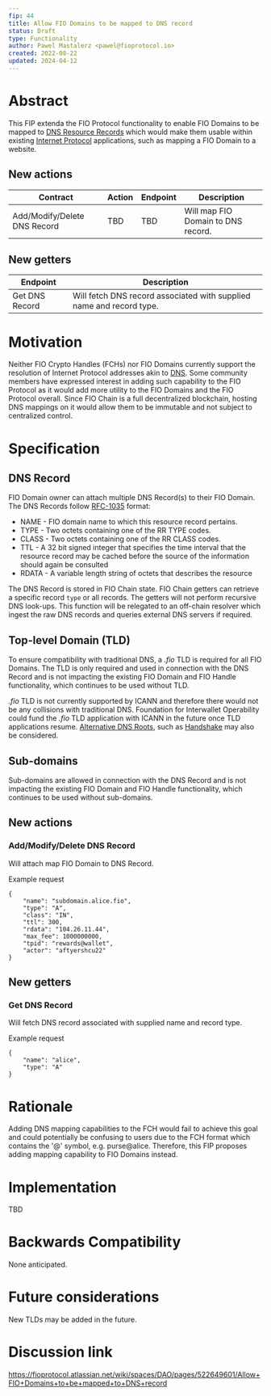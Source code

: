 ```yaml
---
fip: 44
title: Allow FIO Domains to be mapped to DNS record
status: Draft
type: Functionality
author: Pawel Mastalerz <pawel@fioprotocol.io>
created: 2022-08-22
updated: 2024-04-12
---
```


# Abstract
This FIP extenda the FIO Protocol functionality to enable FIO Domains to be mapped to [DNS Resource Records](https://en.wikipedia.org/wiki/Domain_Name_System#Resource_records) which would make them usable within existing [Internet Protocol](https://en.wikipedia.org/wiki/Internet_Protocol) applications, such as mapping a FIO Domain to a website.

## New actions
|Contract|Action|Endpoint|Description|
|---|---|---|---|
|Add/Modify/Delete DNS Record|TBD|TBD|Will map FIO Domain to DNS record.|

## New getters
|Endpoint|Description|
|---|---|
|Get DNS Record|Will fetch DNS record associated with supplied name and record type.|

# Motivation
Neither FIO Crypto Handles (FCHs) nor FIO Domains currently support the resolution of Internet Protocol addresses akin to [DNS](https://en.wikipedia.org/wiki/Domain_Name_System). Some community members have expressed interest in adding such capability to the FIO Protocol as it would add more utility to the FIO Domains and the FIO Protocol overall. Since FIO Chain is a full decentralized blockchain, hosting DNS mappings on it would allow them to be immutable and not subject to centralized control.

# Specification
## DNS Record
FIO Domain owner can attach multiple DNS Record(s) to their FIO Domain. The DNS Records follow [RFC-1035](https://datatracker.ietf.org/doc/html/rfc1035#section-3.2.1) format:
* NAME - FIO domain name to which this resource record pertains.
* TYPE - Two octets containing one of the RR TYPE codes.
* CLASS - Two octets containing one of the RR CLASS codes.
* TTL - A 32 bit signed integer that specifies the time interval that the resource record may be cached before the source of the information should again be consulted
* RDATA - A variable length string of octets that describes the resource

The DNS Record is stored in FIO Chain state. FIO Chain getters can retrieve a specific record `type` or all records. The getters will not perform recursive DNS look-ups. This function will be relegated to an off-chain resolver which ingest the raw DNS records and queries external DNS servers if required.

## Top-level Domain (TLD)
To ensure compatibility with traditional DNS, a _.fio_ TLD is required for all FIO Domains. The TLD is only required and used in connection with the DNS Record and is not impacting the existing FIO Domain and FIO Handle functionality, which continues to be used without TLD.

 _.fio_ TLD is not currently supported by ICANN and therefore there would not be any collisions with traditional DNS. Foundation for Interwallet Operability could fund the _.fio_ TLD application with ICANN in the future once TLD applications resume. [Alternative DNS Roots](https://en.wikipedia.org/wiki/Alternative_DNS_root), such as [Handshake](https://handshake.org/) may also be considered.

## Sub-domains
Sub-domains are allowed in connection with the DNS Record and is not impacting the existing FIO Domain and FIO Handle functionality, which continues to be used without sub-domains.

## New actions
### Add/Modify/Delete DNS Record
Will attach map FIO Domain to DNS Record.

Example request
```
{
	"name": "subdomain.alice.fio",
	"type": "A",
	"class": "IN",
	"ttl": 300,
	"rdata": "104.26.11.44",
	"max_fee": 1000000000,
	"tpid": "rewards@wallet",
	"actor": "aftyershcu22"
}
```

## New getters
### Get DNS Record
Will fetch DNS record associated with supplied name and record type.

Example request
```
{
	"name": "alice",
	"type": "A"
}
```

# Rationale
Adding DNS mapping capabilities to the FCH would fail to achieve this goal and could potentially be confusing to users due to the FCH format which contains the '@' symbol, e.g. purse@alice. Therefore, this FIP proposes adding mapping capability to FIO Domains instead.

# Implementation
TBD

# Backwards Compatibility
None anticipated.

# Future considerations
New TLDs may be added in the future.

# Discussion link
https://fioprotocol.atlassian.net/wiki/spaces/DAO/pages/522649601/Allow+FIO+Domains+to+be+mapped+to+DNS+record
